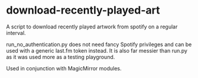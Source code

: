 # download-recently-played-art

A script to download recently played artwork from spotify on a regular interval.

run_no_authentication.py does not need fancy Spotify privileges and can be used with a generic last.fm token instead.
It is also far messier than run.py as it was used more as a testing playground.

Used in conjunction with MagicMirror modules.

